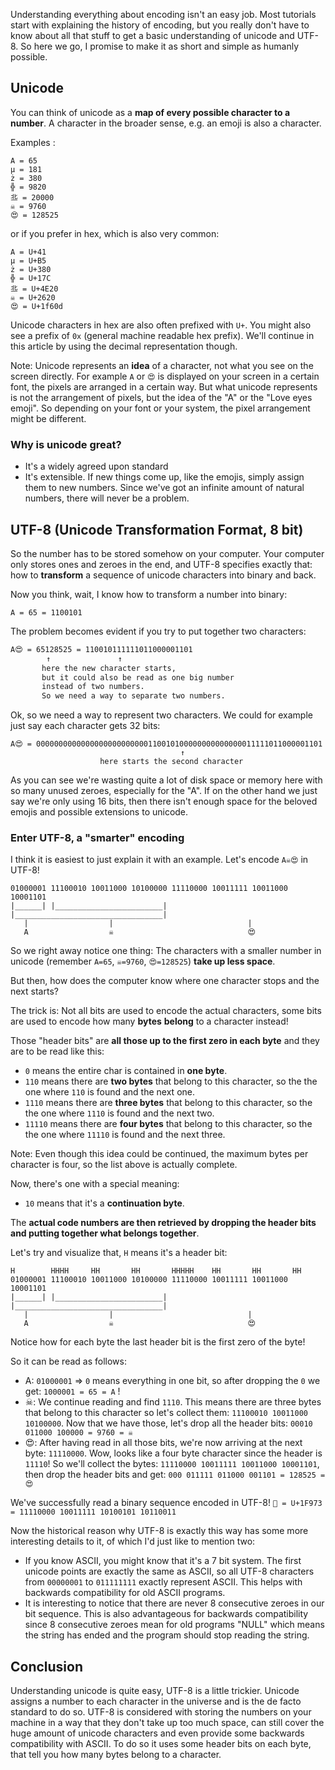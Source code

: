 Understanding everything about encoding isn't an easy job. Most tutorials start with explaining the history of encoding, but you really don't have to know about all that stuff to get a basic understanding of unicode and UTF-8. So here we go, I promise to make it as short and simple as humanly possible.

## Unicode

You can think of unicode as a **map of every possible character to a number**. A character in the broader sense, e.g. an emoji is also a character.

Examples :

```
A = 65
µ = 181
ż = 380
╬ = 9820
丠 = 20000
☠ = 9760
😍 = 128525
```

or if you prefer in hex, which is also very common:

```
A = U+41
µ = U+B5
ż = U+380
╬ = U+17C
丠 = U+4E20
☠ = U+2620
😍 = U+1f60d
```

Unicode characters in hex are also often prefixed with `U+`. You might also see a prefix of `0x` (general machine readable hex prefix). We'll continue in this article by using the decimal representation though.

Note: Unicode represents an **idea** of a character, not what you see on the screen directly. For example `A` or `😍` is displayed on your screen in a certain font, the pixels are arranged in a certain way.
But what unicode represents is not the arrangement of pixels, but the idea of the "A" or the "Love eyes emoji". So depending on your font or your system,
the pixel arrangement might be different.

### Why is unicode great?

- It's a widely agreed upon standard
- It's extensible. If new things come up, like the emojis, simply assign them to new numbers. Since we've got an infinite amount of natural numbers, there will never be a problem.

## UTF-8 (Unicode Transformation Format, 8 bit)

So the number has to be stored somehow on your computer. Your computer only stores ones and zeroes in the end,
and UTF-8 specifies exactly that: how to **transform** a sequence of unicode characters into binary and back.

Now you think, wait, I know how to transform a number into binary:

```
A = 65 = 1100101
```

The problem becomes evident if you try to put together two characters:

```html
A😍 = 65128525 = 110010111111011000001101
        ↑               ↑
       here the new character starts,
       but it could also be read as one big number
       instead of two numbers.
       So we need a way to separate two numbers.
```

Ok, so we need a way to represent two characters. We could for example just say each character gets 32 bits:

```
A😍 = 0000000000000000000000000110010100000000000000011111011000001101
                                      ↑
                    here starts the second character
```

As you can see we're wasting quite a lot of disk space or memory here with so many unused zeroes, especially for the "A".
If on the other hand we just say we're only using 16 bits, then there isn't enough space for the beloved emojis and possible extensions to unicode.

### Enter UTF-8, a "smarter" encoding

I think it is easiest to just explain it with an example. Let's encode `A☠😍` in UTF-8!

```
01000001 11100010 10011000 10100000 11110000 10011111 10011000 10001101
|______| |________________________| |_________________________________|
   |                  |                              |
   A                  ☠                              😍
```

So we right away notice one thing: The characters with a smaller number in unicode (remember `A=65`, `☠=9760`, `😍=128525`) **take up less space**.

But then, how does the computer know where one character stops and the next starts?

The trick is: Not all bits are used to encode the actual characters, some bits are used to encode how many __bytes__ **belong** to a character instead!

Those "header bits" are **all those up to the first zero in each byte** and they are to be read like this:

- `0` means the entire char is contained in **one byte**.
- `110` means there are **two bytes** that belong to this character, so the the one where `110` is found and the next one.
- `1110` means there are **three bytes** that belong to this character, so the the one where `1110` is found and the next two.
- `11110` means there are **four bytes** that belong to this character, so the the one where `11110` is found and the next three.

Note: Even though this idea could be continued, the maximum bytes per character is four, so the list above is actually complete.

Now, there's one with a special meaning:

- `10` means that it's a **continuation byte**.

The **actual code numbers are then retrieved by dropping the header bits and putting together what belongs together**.

Let's try and visualize that, `H` means it's a header bit:

```
H        HHHH     HH       HH       HHHHH    HH       HH       HH
01000001 11100010 10011000 10100000 11110000 10011111 10011000 10001101
|______| |________________________| |_________________________________|
   |                  |                              |
   A                  ☠                              😍
```

Notice how for each byte the last header bit is the first zero of the byte!

So it can be read as follows:

- A: `01000001` => `0` means everything in one bit, so after dropping the `0` we get: `1000001 = 65 = A` !
- ☠: We continue reading and find `1110`. This means there are three bytes that belong to this character so let's collect them: `11100010 10011000 10100000`. Now that we have those, let's drop all the header bits: `00010 011000 100000 = 9760 = ☠`
- 😍: After having read in all those bits, we're now arriving at the next byte: `11110000`. Wow, looks like a four byte character since the header is `11110`! So we'll collect the bytes: `11110000 10011111 10011000 10001101`, then drop the header bits and get: `000 011111 011000 001101 = 128525 = 😍`

We've successfully read a binary sequence encoded in UTF-8! `🥳 = U+1F973 = 11110000 10011111 10100101 10110011`

Now the historical reason why UTF-8 is exactly this way has some more interesting details to it, of which I'd just like to mention two:

- If you know ASCII, you might know that it's a 7 bit system. The first unicode points are exactly the same as ASCII, so all UTF-8 characters from `00000001` to `011111111` exactly represent ASCII. This helps with backwards compatibility for old ASCII programs.
- It is interesting to notice that there are never 8 consecutive zeroes in our bit sequence. This is also advantageous for backwards compatibility since 8 consecutive zeroes mean for old programs "NULL" which means the string has ended and the program should stop reading the string.

## Conclusion

Understanding unicode is quite easy, UTF-8 is a little trickier. Unicode assigns a number to each character in the universe and is the de facto standard to do so. UTF-8 is considered with storing the numbers on your machine in a way that they don't take up too much space, can still cover the huge amount of unicode characters and even provide some backwards compatibility with ASCII. To do so it uses some header bits on each byte, that tell you how many bytes belong to a character.